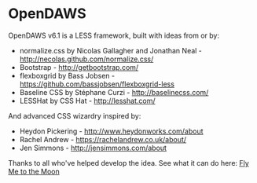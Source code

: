 OpenDAWS
========

OpenDAWS v6.1 is a LESS framework, built with ideas from or by:

* normalize.css by Nicolas Gallagher and Jonathan Neal - http://necolas.github.com/normalize.css/
* Bootstrap - http://getbootstrap.com/
* flexboxgrid by Bass Jobsen - https://github.com/bassjobsen/flexboxgrid-less
* Baseline CSS by Stéphane Curzi - http://baselinecss.com/
* LESSHat by CSS Hat - http://lesshat.com/

And advanced CSS wizardry inspired by:

* Heydon Pickering - http://www.heydonworks.com/about
* Rachel Andrew - https://rachelandrew.co.uk/about/
* Jen Simmons - http://jensimmons.com/about

Thanks to all who've helped develop the idea. See what it can do here: [Fly Me to the Moon](https://toughcompetent.com/fly-me-to-the-moon/)
